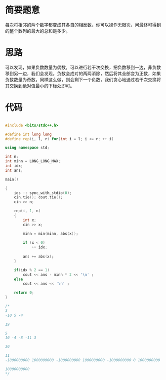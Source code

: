 # 简要题意
每次将相邻的两个数字都变成其各自的相反数，你可以操作无限次，问最终可得到的整个数列的最大的总和是多少。

# 思路

可以发现，如果负数数量为偶数，可以进行若干次交换，把负数移到一边，非负数移到另一边，我们会发现，负数会成对的两两消除，然后将其全部变为正数，如果负数数量为奇数，同样这么做，则会剩下一个负数，我们贪心地通过若干次交换将其交换到绝对值最小的下标处即可。

# 代码

```cpp

#include <bits/stdc++.h>

#define int long long
#define rep(i, l, r) for(int i = l; i <= r; ++ i)

using namespace std;

int n;
int minn = LONG_LONG_MAX;
int idx;
int ans;

main()

{
    ios :: sync_with_stdio(0);
    cin.tie(); cout.tie();
    cin >> n;

    rep(i, 1, n)
    {
        int x;
        cin >> x;

        minn = min(minn, abs(x));
        
        if (x < 0)
            ++ idx;
        
        ans += abs(x);
    }

    if(idx % 2 == 1)
        cout << ans - minn * 2 << '\n' ;
    else
        cout << ans << '\n' ;

    return 0;
}

/*
3
-10 5 -4

19

5
10 -4 -8 -11 3

30

11
-1000000000 1000000000 -1000000000 1000000000 -1000000000 0 1000000000 -1000000000 1000000000 -1000000000 1000000000

10000000000
*/
```